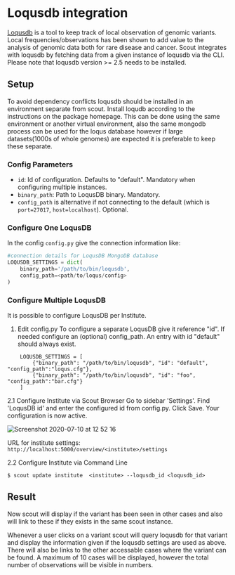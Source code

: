 # Loqusdb integration

[Loqusdb][loqus] is a tool to keep track of local observation of genomic variants. Local frequencies/observations has been shown to add value to the analysis of genomic data both for rare disease and cancer. Scout integrates with loqusdb by fetching data from a given instance of loqusdb via the CLI. Please note that loqusdb version >= 2.5 needs to be installed.

## Setup

To avoid dependency conflicts loqusdb should be installed in an environment separate from scout.
Install loqudb according to the instructions on the package homepage. This can be done using the same environment or another virtual environment, also the same mongodb process can be used for the loqus database however if large datasets(1000s of whole genomes) are expected it is preferable to keep these separate. 


### Config Parameters

* `id`: Id of configuration. Defaults to "default". Mandatory when configuring multiple instances.
* `binary_path`: Path to LoqusDB binary. Mandatory. 
* `config_path` is alternative if not connecting to the default (which is `port=27017`, `host=localhost`). Optional.


### Configure One LoqusDB

In the config `config.py` give the connection information like:

```python
#connection details for LoqusDB MongoDB database
LOQUSDB_SETTINGS = dict(
    binary_path='/path/to/bin/loqusdb',
    config_path=<path/to/loqus/config>
)
```



### Configure Multiple LoqusDB

It is possible to configure LoqusDB per Institute.

1. Edit config.py
To configure a separate LoqusDB give it reference "id". If needed configure an (optional) config_path. An entry with id "default" should always exist.

```
    LOQUSDB_SETTINGS = [
        {"binary_path": "/path/to/bin/loqusdb", "id": "default", "config_path":"loqus.cfg"},
        {"binary_path": "/path/to/bin/loqusdb", "id": "foo", "config_path":"bar.cfg"}
    ]
```

2.1 Configure Institute via Scout Browser
Go to sidebar 'Settings'. Find 'LoqusDB id' and enter the configured id from 
config.py. Click Save. Your configuration is now active.

![Screenshot 2020-07-10 at 12 52 16](https://user-images.githubusercontent.com/1150065/87147271-9ea50600-c2ac-11ea-9f66-333b37783d52.png)

URL for institute settings: `http://localhost:5000/overview/<institute>/settings`


2.2 Configure Institute via Command Line

    $ scout update institute  <institute> --loqusdb_id <loqusdb_id>




## Result
Now scout will display if the variant has been seen in other cases and also will link to these if they exists in the same scout instance.

Whenever a user clicks on a variant scout will query loqusdb for that variant and display the information given if the loqusdb settings are used as above. There will also be links to the other accessable cases where the variant can be found. A maximum of 10 cases will be displayed, however the total number of observations will be visible in numbers.

[loqus]: https://github.com/moonso/loqusdb





